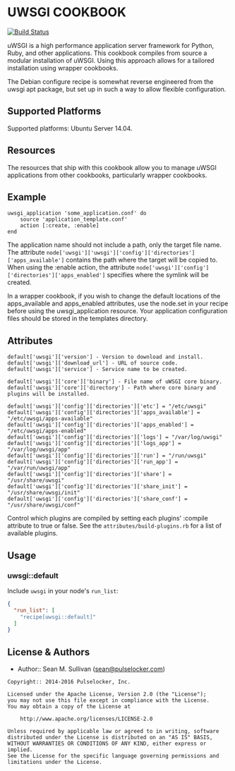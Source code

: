 UWSGI COOKBOOK
==============
[![Build Status](https://secure.travis-ci.org/arktos65/uwsgi-cookbook.png)](http://travis-ci.org/arktos65/uwsgi-cookbook)

uWSGI is a high performance application server framework for Python, Ruby, and other applications.  This cookbook
compiles from source a modular installation of uWSGI.  Using this approach allows for a tailored installation using
wrapper cookbooks.

The Debian configure recipe is somewhat reverse engineered from the uwsgi apt package, but set up in such a way to
allow flexible configuration.

## Supported Platforms

Supported platforms:  Ubuntu Server 14.04.

Resources
---------
The resources that ship with this cookbook allow you to manage uWSGI applications from other cookbooks, particularly
wrapper cookbooks.

## Example

    uwsgi_application 'some_application.conf' do
        source 'application_template.conf'
        action [:create, :enable]
    end
    
The application name should not include a path, only the target file name.  The attribute `node['uwsgi']['uwsgi']['config']['directories']['apps_available']`
contains the path where the target will be copied to.  When using the :enable action, the attribute
`node['uwsgi']['config']['directories']['apps_enabled']` specifies where the symlink will be created.  

In a wrapper cookbook, if you wish to change the default locations of the apps_available and apps_enabled attributes,
use the node.set in your recipe before using the uwsgi_application resource. Your application configuration files
should be stored in the templates directory.

## Attributes

    default['uwsgi']['version'] - Version to download and install.
    default['uwsgi']['download_url'] - URL of source code.
    default['uwsgi']['service'] - Service name to be created.
    
    default['uwsgi']['core']['binary'] - File name of uWSGI core binary.
    default['uwsgi']['core']['directory'] - Path where core binary and plugins will be installed.
    
    default['uwsgi']['config']['directories']['etc'] = "/etc/uwsgi"
    default['uwsgi']['config']['directories']['apps_available'] = "/etc/uwsgi/apps-available"
    default['uwsgi']['config']['directories']['apps_enabled'] = "/etc/uwsgi/apps-enabled"
    default['uwsgi']['config']['directories']['logs'] = "/var/log/uwsgi"
    default['uwsgi']['config']['directories']['logs_app'] = "/var/log/uwsgi/app"
    default['uwsgi']['config']['directories']['run'] = "/run/uwsgi"
    default['uwsgi']['config']['directories']['run_app'] = "/var/run/uwsgi/app"
    default['uwsgi']['config']['directories']['share'] = "/usr/share/uwsgi"
    default['uwsgi']['config']['directories']['share_init'] = "/usr/share/uwsgi/init"
    default['uwsgi']['config']['directories']['share_conf'] = "/usr/share/uwsgi/conf"
    
Control which plugins are compiled by setting each plugins' :compile attribute to true or false.  See the 
`attributes/build-plugins.rb` for a list of available plugins.

## Usage

### uwsgi::default

Include `uwsgi` in your node's `run_list`:

```json
{
  "run_list": [
    "recipe[uwsgi::default]"
  ]
}
```

License & Authors
-----------------
- Author:: Sean M. Sullivan (<sean@pulselocker.com>)

```text
Copyright:: 2014-2016 Pulselocker, Inc.

Licensed under the Apache License, Version 2.0 (the "License");
you may not use this file except in compliance with the License.
You may obtain a copy of the License at

    http://www.apache.org/licenses/LICENSE-2.0

Unless required by applicable law or agreed to in writing, software
distributed under the License is distributed on an "AS IS" BASIS,
WITHOUT WARRANTIES OR CONDITIONS OF ANY KIND, either express or implied.
See the License for the specific language governing permissions and
limitations under the License.
```


